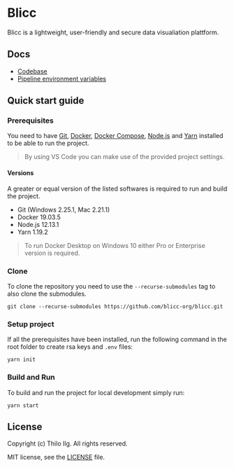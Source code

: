 # Blicc

Blicc is a lightweight, user-friendly and secure data visualiation plattform.

## Docs

- [Codebase](docs/codebase.md)
- [Pipeline environment variables](docs/pipeline_setup.md)

## Quick start guide

### Prerequisites
You need to have [Git](https://git-scm.com/downloads), [Docker](https://docs.docker.com/install/), [Docker Compose](https://docs.docker.com/compose/install/),
[Node.js](https://nodejs.org/en/download/) and [Yarn](https://classic.yarnpkg.com/en/docs/install) installed to be able to run the project.

> By using VS Code you can make use of the provided project settings.

#### Versions
A greater or equal version of the listed softwares is required to run and build the project.
* Git (Windows 2.25.1, Mac 2.21.1)
* Docker 19.03.5
* Node.js 12.13.1
* Yarn 1.19.2

> To run Docker Desktop on Windows 10 either Pro or Enterprise version is required.

### Clone

To clone the repository you need to use the `--recurse-submodules` tag to also clone the submodules.

    git clone --recurse-submodules https://github.com/blicc-org/blicc.git

### Setup project
If all the prerequisites have been installed, run the following command in the root folder to create rsa keys and `.env` files:

    yarn init

### Build and Run

To build and run the project for local development simply run:

    yarn start


## License

Copyright (c) Thilo Ilg. All rights reserved.

MIT license, see the [LICENSE](./LICENSE) file.
